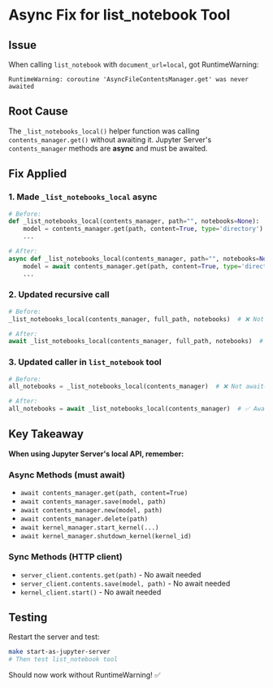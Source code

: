 # Async Fix for list_notebook Tool

## Issue
When calling `list_notebook` with `document_url=local`, got RuntimeWarning:
```
RuntimeWarning: coroutine 'AsyncFileContentsManager.get' was never awaited
```

## Root Cause
The `_list_notebooks_local()` helper function was calling `contents_manager.get()` without awaiting it. Jupyter Server's `contents_manager` methods are **async** and must be awaited.

## Fix Applied

### 1. Made `_list_notebooks_local` async
```python
# Before:
def _list_notebooks_local(contents_manager, path="", notebooks=None):
    model = contents_manager.get(path, content=True, type='directory')  # ❌ Not awaited
    ...

# After:
async def _list_notebooks_local(contents_manager, path="", notebooks=None):
    model = await contents_manager.get(path, content=True, type='directory')  # ✅ Awaited
    ...
```

### 2. Updated recursive call
```python
# Before:
_list_notebooks_local(contents_manager, full_path, notebooks)  # ❌ Not awaited

# After:
await _list_notebooks_local(contents_manager, full_path, notebooks)  # ✅ Awaited
```

### 3. Updated caller in `list_notebook` tool
```python
# Before:
all_notebooks = _list_notebooks_local(contents_manager)  # ❌ Not awaited

# After:
all_notebooks = await _list_notebooks_local(contents_manager)  # ✅ Awaited
```

## Key Takeaway

**When using Jupyter Server's local API, remember:**

### Async Methods (must await)
- `await contents_manager.get(path, content=True)`
- `await contents_manager.save(model, path)`
- `await contents_manager.new(model, path)`
- `await contents_manager.delete(path)`
- `await kernel_manager.start_kernel(...)`
- `await kernel_manager.shutdown_kernel(kernel_id)`

### Sync Methods (HTTP client)
- `server_client.contents.get(path)` - No await needed
- `server_client.contents.save(model, path)` - No await needed
- `kernel_client.start()` - No await needed

## Testing
Restart the server and test:
```bash
make start-as-jupyter-server
# Then test list_notebook tool
```

Should now work without RuntimeWarning! ✅
